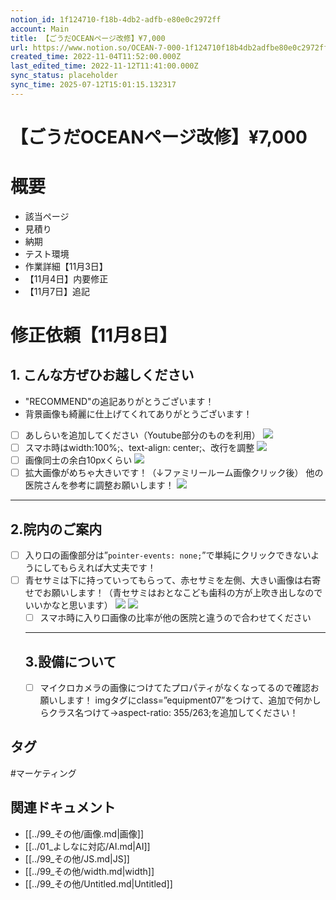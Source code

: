```yaml
---
notion_id: 1f124710-f18b-4db2-adfb-e80e0c2972ff
account: Main
title: 【ごうだOCEANページ改修】¥7,000
url: https://www.notion.so/OCEAN-7-000-1f124710f18b4db2adfbe80e0c2972ff
created_time: 2022-11-04T11:52:00.000Z
last_edited_time: 2022-11-12T11:41:00.000Z
sync_status: placeholder
sync_time: 2025-07-12T15:01:15.132317
---
```

# 【ごうだOCEANページ改修】¥7,000

# 概要
  - 該当ページ
  - 見積り
  - 納期
  - テスト環境
  - 作業詳細【11月3日】
  - 【11月4日】内要修正
  - 【11月7日】追記
# 修正依頼【11月8日】
## 1. **こんな方ぜひお越しください**
- "RECOMMEND"の追記ありがとうございます！
- 背景画像も綺麗に仕上げてくれてありがとうございます！
- [ ] あしらいを追加してください（Youtube部分のものを利用）
  ![](https://prod-files-secure.s3.us-west-2.amazonaws.com/736adce6-a3a4-4a64-9f74-d9aa055c96d2/20541e01-5756-4331-8abc-7097a272b4ee/Untitled.png?X-Amz-Algorithm=AWS4-HMAC-SHA256&X-Amz-Content-Sha256=UNSIGNED-PAYLOAD&X-Amz-Credential=ASIAZI2LB466XCT7P3TK%2F20250719%2Fus-west-2%2Fs3%2Faws4_request&X-Amz-Date=20250719T044820Z&X-Amz-Expires=3600&X-Amz-Security-Token=IQoJb3JpZ2luX2VjEIT%2F%2F%2F%2F%2F%2F%2F%2F%2F%2FwEaCXVzLXdlc3QtMiJHMEUCIGjt67HaZP7KuLeX0W0LYyN%2FcGBJFfQsrmXxL%2FngU%2BDXAiEAhHWuFbhuXvMsmf8O%2F9xEd5gQ%2FoDoLvMreRZO5nWjsd4qiAQInf%2F%2F%2F%2F%2F%2F%2F%2F%2F%2FARAAGgw2Mzc0MjMxODM4MDUiDC%2Ff1qJRyDiIKKUTnCrcAya4gSYK8bYl0zo1vZjP8hfCv6Iu5nYE3%2FxzHG0Ay8UBGzCBDgo6J%2BO3E3YDrxaxQPVYx0k3Vn9EqNYmOleekbC9KV5qdEv7jOAxmKaVGJD1SRDGmviuzYnS7R59y87bWxlUW5%2F19zOksDv5z5ycOtRhe7i5iRrmQOCE2GHQNHptfUGKJSWmqEwXJbEFpYYA2365JveLcdoRo6g6%2BbIZ72sJVSn53sawaJxq4URFO3dKUcYOmgA9jxDEuOxXIz67kNvAI9wwP%2Fp1XPGLyokhrAcRA2eAVqco8Zo%2FPQKGnOHN66uL5DvcDwmiumWMKlcNQYFc0EDH0DaH7WTIVg3mK%2BqT5yOpxVqy3MI6nbTMt7jchuIJdztPak9iRjalWPctoE1GmyWHFdMflTuZ8rBExUrH1HoGjWlyEXLKlpoTADUMIaOeyQQYrvMjfr%2FVlidCRfP8PFpfpiWhohd8Rbv2F0luzfZhQ8CUzj0wEFz4q4PLoDNoBXJAsd3%2BRntOiO3WfPXD2h0lEFfpn5txwI82MaUxqXgT21BDGeACQg1tZ8Gf9PKhm8nztOoc8OSknJC%2F9%2B9eEdxhD9b%2BUBhsKdTIINJvhQE%2BrVYjwIAEY96D80P5N2xiAwiC6hJ2%2FwLXMMKq7MMGOqUBezIhBF4TM2WiPtq2RvCthVJe%2BAdrzD7xuBZ6BlOQp6AT%2BTWrSrnKtUCS8Ui03K21u0ZOvgVyiWi%2BOgtOTbKqk1tOEXezx%2FeXmUJLAbkMGNmuyBxsUpMiQa0kx4Efo%2F8dGAlZHZK6DiwFiisg3ye%2BsIX0URuIdWDFZqGtD8Gmc4oVxHbgsO7uRfSaKAORTdDIfbflHl2XmKBnapv76QCru4mc7bT%2F&X-Amz-Signature=033e48d53d044c07232d10f7b89f2abae3a5538d681423c5133709b74ba76bbe&X-Amz-SignedHeaders=host&x-amz-checksum-mode=ENABLED&x-id=GetObject)
- [ ] スマホ時はwidth:100%;、text-align: center;、改行を調整
  ![](https://prod-files-secure.s3.us-west-2.amazonaws.com/736adce6-a3a4-4a64-9f74-d9aa055c96d2/c9d9e996-08d5-4ae7-b99a-178a7969e9a7/Untitled.png?X-Amz-Algorithm=AWS4-HMAC-SHA256&X-Amz-Content-Sha256=UNSIGNED-PAYLOAD&X-Amz-Credential=ASIAZI2LB4663KSCPENZ%2F20250719%2Fus-west-2%2Fs3%2Faws4_request&X-Amz-Date=20250719T044821Z&X-Amz-Expires=3600&X-Amz-Security-Token=IQoJb3JpZ2luX2VjEIT%2F%2F%2F%2F%2F%2F%2F%2F%2F%2FwEaCXVzLXdlc3QtMiJGMEQCIH2vZ%2BVTDCeatHStiOV%2FyTBJkzn2w8zFHI6ptLcJEqEMAiBfKMDwVysedudORaamCLKWjWHY89e2GDQqPAfyYbwf2SqIBAid%2F%2F%2F%2F%2F%2F%2F%2F%2F%2F8BEAAaDDYzNzQyMzE4MzgwNSIMnPB8%2BR4hsWI5IM5MKtwD1MRKYnVNM0onNHv4%2FqEzQk7%2FKfsix7ODjNd4%2F%2FIIoByGee9wrfqY1lSpJKn9rq4hUiAPW5Dy80ZVSNfeyggNE%2BdzViP3sX4BfSw3kB5L487NpZyszPxgBkS6qoVYMPOZxKWfMssWZhSJUTEiSCMP00RnkgkLC7eC6yjz9mrT9PXyp3QebkQ0vpJQoby%2BW8Y6GyP%2B8Y2n3A%2Fh0OM1A2xF9vC%2FmVUowCchWxuoKGdRpDDJu9MRKsIQgcpJt%2F74vX%2FdWkFClhK3w2hijSwsWJn28PH6WQynW9MpmjI5WNMTu4%2BN7FCzc5HAW37E8Cn%2BdNPyHE7FU%2FXslPwoXBLec%2FmIHAc7cp%2FXXe8RZbBqYGoaVZqjUw8FO3cEsBq0poJ44l0%2FIXnH2EMqeeRZ73LwV4qaf4p9HgSOsk0csqOLQ0Zf2wxK729OZyts6w5O4Ey%2B5J%2F6lQuAhxUU92wEy3Bb%2FTZiywRWjpos9KVxO9%2FdKwAdGxZhntCXepHde5eqWcf6Xx8npRa%2FsFkiO1IPqK1KDSIlZ2w8qNaksJu%2FQDEjfG1fi9nYYcIdZZGVL7V8P3HU6lpG%2FQPZ%2BkR%2F1CfAX5t0VKMpvW0%2Fwqw79VhHVqqcnmrjwnONFLI3OjIVdmIr4LEwqqrswwY6pgG8asltwrKDtwCM3d9UyexivxV%2BTwg%2Bs87s%2BQXTgJKNGu0IGIGPxrUGXkjbV4Dro0utoHR0IsG7nt6ZR%2FrmMsv8xnqO6DjTSX16V7Eb3t2URIJci7D%2FRVWdHXQ6FXvK2r%2BiZJ7MHCfEG%2Bo7J9bUdAdEy9RAmYvIAj2JOHvBp7qSxpKk%2B1naDjvjrP4y1vnQNI9sPd98EOhF97Yfw8haCsP3b49q2Vm0&X-Amz-Signature=3c3027647941ee36a274ca98804c914eaa444d4017b35202c3a59c41323093b9&X-Amz-SignedHeaders=host&x-amz-checksum-mode=ENABLED&x-id=GetObject)
- [ ] 画像同士の余白10pxくらい
  ![](https://prod-files-secure.s3.us-west-2.amazonaws.com/736adce6-a3a4-4a64-9f74-d9aa055c96d2/58a7a1a8-623b-4d05-8792-0df48842ee7b/Untitled.png?X-Amz-Algorithm=AWS4-HMAC-SHA256&X-Amz-Content-Sha256=UNSIGNED-PAYLOAD&X-Amz-Credential=ASIAZI2LB466YAGC54HG%2F20250719%2Fus-west-2%2Fs3%2Faws4_request&X-Amz-Date=20250719T044821Z&X-Amz-Expires=3600&X-Amz-Security-Token=IQoJb3JpZ2luX2VjEIT%2F%2F%2F%2F%2F%2F%2F%2F%2F%2FwEaCXVzLXdlc3QtMiJGMEQCIGIXoKZpFjowvwk73X%2Ftw2lVGmbBIb8SoMlKFIf34Y9sAiAmdErGFuyckhTyY4XI65KIdchiCL8TPF5D3IzQZisv6yqIBAid%2F%2F%2F%2F%2F%2F%2F%2F%2F%2F8BEAAaDDYzNzQyMzE4MzgwNSIMrqyh9OUkhcu3gF1ZKtwD8TksRtpwerqVcIZ3hYh2e7WYKYoUArB5WL1r88Oxr3Iv%2FKzUBr7s1%2BoLRyQd5nDHNIiocD3%2F%2FZh7tZhgG%2FF11lsbNpTPS1C79L7pCGTpDoSjr5gLiF1Ubugfa%2Bhejn7797jjrm5B3UTF31R41Nl%2BMymyX5GFKFjcngKppYILt%2Fvn7T3rxM2RhmWY%2FBKHkBKf1VJSW11N7FZObfJTggmfXm3WYCfXd6QCfO4lUMWQADd53wcBPDbv5xbMMsg5s9u6if7w7MQdqcVYWjWNtmY6fN7q04AuiKD%2Fo3PMVBHTp1pmXNuy5ZJxzoBBZyoVyqUba0fFt2zmUojwJ21QtO0IsyCyvGzY1MtXqDUiadyx3SGeMID02SioWkNP2sw8lSnfmLAYit0eLy4yMNnvG086%2BsDbmKglubLHjIhxXIPtfz0c8YS8omDPwdaRjcX7IcbgWl3gBdaWHSySqvd8BcRnqOvfYnVSa2BHCaVj9Nxcz51ggKdvSeoxH8W39zxcjbszzB7t6B2yTrFVqpXiTVn%2BYfFflbLNDbGeg4cbqktGtAHBBeMVr%2FSNoiHYnCVVWC1vK1gAt2sw%2FU5DjOhz%2B1G9%2BaffYJZqHqWUfGG1pbjUx%2B4Za4ZM79zmvgw0isUwmarswwY6pgEO%2BIsv%2BGYl%2BqTb4CaLTTi9nlSSjIoWAsnp9PV1aex6Db6y7aCU6ck8hAU5GqqSzzHdgxtX23L%2BGSAXydu8B5bN5SPk6tacaDUNIKr6IwbHx%2Fr4ZEE3nt4FS38WnotEGDiTL3CsDwfhnD5rKPPFnGX6EVBPbY9wWVbC2UlU%2BYX%2BhNqPW3CrFqlA6oBs27sthtOSwD02JMqpmA5u%2BT3%2FyhUB7UERwJJU&X-Amz-Signature=c19a9f7f23a3d293221a4cf0faa8606bcd14bf65a8e227837f3cfe3526506021&X-Amz-SignedHeaders=host&x-amz-checksum-mode=ENABLED&x-id=GetObject)
- [ ] 拡大画像がめちゃ大きいです！（↓ファミリールーム画像クリック後）
他の医院さんを参考に調整お願いします！
  ![](https://prod-files-secure.s3.us-west-2.amazonaws.com/736adce6-a3a4-4a64-9f74-d9aa055c96d2/f93abfac-64bb-412e-8054-b0de2f749aac/Untitled.png?X-Amz-Algorithm=AWS4-HMAC-SHA256&X-Amz-Content-Sha256=UNSIGNED-PAYLOAD&X-Amz-Credential=ASIAZI2LB4662AXII4LO%2F20250719%2Fus-west-2%2Fs3%2Faws4_request&X-Amz-Date=20250719T044821Z&X-Amz-Expires=3600&X-Amz-Security-Token=IQoJb3JpZ2luX2VjEIT%2F%2F%2F%2F%2F%2F%2F%2F%2F%2FwEaCXVzLXdlc3QtMiJIMEYCIQC%2FxIilznulHBsYh9%2F2BshTzgBgccVOzxW3Ttvb8AdftAIhANks7qvqYzBGqavKyxxaTnb3xXxwONATkVqdOM2%2BTL0sKogECJ3%2F%2F%2F%2F%2F%2F%2F%2F%2F%2FwEQABoMNjM3NDIzMTgzODA1IgyDD0pnN7v1uou9AIsq3AP69Q4BBpyCvNIZk6SYGxQ0IdtKJSOCJoWEasc0cfs%2B0gRx7Dz9COjlhoYDxevP9AGqypzSr375b%2FApA53nzyAhWFCAnm1gDgboeqw3Wlqo3RaFds0XU5MNhcohs7HFGoCfKYnCSm316qLf43cOkuP4j1QZn9U18Y%2BsPcdFSssPU6PqjAwvO5H63FoPuXB0JfZa8%2FL0m%2F8i9UjkgvEuhoBft5hWh9x%2B3KO3gqS9mtrmaO9E8k0fj0FSMVZ%2BvpZqCMzSCGlZrUe6BJvfBeyMLhumeNYHix09o4zuReqNMP1S%2B42nHW6piuwuibg0jTQK1hdVXD1RSGdtqEZQiT4%2FkRWK73F%2FGUslUqcJ8I63BJE1IPL380d9t%2BfmVd3NztNZTCp8lUSMx5%2BysmB7JU32SNFZoGlGgeyksJ8pGauXdI3w403q90HoD2MhrsFIglKt2HMXOSS944loUlrXE7fXCjXzRbczTP6VQgg37dcBA33SJ%2FfsPmWdLiL3AwGQ5NVX%2FDes2htrEOS7afHTKcDXjh52jMHOBH9QIVe0R8tiCRrbVVOTTdLpQQXV5L7kANuKVIMoPJr8cUPsaXmIQEVNqUmdhGYpn7SJPp0r0D8N%2FykHB0WSZuuYOdJgXJPlXzCaquzDBjqkAR3X9BkNvFAarvAP0C94APZo%2FzOrAbA%2FE9bRoFhni4jqJfaPdJBPGwUDT5jISrOVSsvvb4x9DgLNaKjY62bFj96mV8WmbnFIqVXzjXJu5Wl8Ft6nqUcYkCAX6aBoJ%2FTiAdKKs4QUjdYYBCWXspWoB6Mg7BynlSIy%2FuXBLhgYu%2F%2BchM6IJ%2BadLa53xw5fa9%2BdfUJfV%2FfH3qqLaiQm9BgU1HT6DvNu&X-Amz-Signature=fecfe1d4ca7c540b6fc0076b130f55c9e7ef514cc18ed5c20f23fd7c742b7555&X-Amz-SignedHeaders=host&x-amz-checksum-mode=ENABLED&x-id=GetObject)
---
## 2.院内のご案内
- [ ] 入り口の画像部分は”`pointer-events: none;`”で単純にクリックできないようにしてもらえれば大丈夫です！
- [ ] 青セサミは下に持っていってもらって、赤セサミを左側、大きい画像は右寄せでお願いします！（青セサミはおとなこども歯科の方が上吹き出しなのでいいかなと思います）
  ![](https://prod-files-secure.s3.us-west-2.amazonaws.com/736adce6-a3a4-4a64-9f74-d9aa055c96d2/fcdc1569-f0f3-4eb5-9e49-f2656664632e/Untitled.png?X-Amz-Algorithm=AWS4-HMAC-SHA256&X-Amz-Content-Sha256=UNSIGNED-PAYLOAD&X-Amz-Credential=ASIAZI2LB466ZFSP2EEE%2F20250719%2Fus-west-2%2Fs3%2Faws4_request&X-Amz-Date=20250719T044822Z&X-Amz-Expires=3600&X-Amz-Security-Token=IQoJb3JpZ2luX2VjEIT%2F%2F%2F%2F%2F%2F%2F%2F%2F%2FwEaCXVzLXdlc3QtMiJIMEYCIQCv%2BS7rXMNx6ezDRyt2Z%2FVGDUo2OW7%2Bhk0CJMf5XKc6jwIhAIuu1csACoKkSEnKv1UBK%2FrbCuTuP2i3TW3reBt969mhKogECJ3%2F%2F%2F%2F%2F%2F%2F%2F%2F%2FwEQABoMNjM3NDIzMTgzODA1Igw5ywLSkBRM1SXuoFsq3AMrKwVdEZAXzMV%2BdliuZNE7paTBilB8Ad3C90XkUalUOZ1ss%2FV9MFesnTvGmuKlEX%2F4NwBtemrKpLBKhYHdCmbbN3e2fIlJarm64MCJWZe4VqTqazQnm%2BRX%2F3AaBH6U039ha03T7JUuwhDgriIJufeYIa5KJcrBdTzgb1KlSXIe%2BhSu8QsKRjHgyk2EsBcXHRs6CwYZ37z%2BP7WEmmA7cfP597i8NWEOKasoom6AR3aB%2FFEWvotsRdaddS8%2BX2sDjvVog8F%2B3Tr%2FDoLZUxwl50dA2lqBCoQcH41F5JUaaXFMY6G6zkxrAQpVPDfK2xBUpbhaqNi0rABCLikMSoMY6lTx%2B%2F7490Kfa6mi6M%2Fjk8hFkQ8DsRbDWlAe48CyNTo8Uk%2B65SWNc9Hs%2F%2F%2BFfWAqyEW%2BtmyfiUSJhlRjkP9LnyGi8Hb%2FKxcz7%2FxxXUdZR97qL4Egg7j7PNxhgsT4aevhjove6tvIWA4jd%2FNk9hKPdjyw4LfcHcT6TmogDaw30dUIttRUuTBRXNEsiIF32btlXtLHcoO9EiYfOyjms%2FQlq2G7CvDcP7bX4f8ZL1KsVFNbhXQ08687yp3NXpJ103VVlxpiO5w5xeO1fYhzpIDikp6ukzVgux612rDgp5mMvjDtquzDBjqkAcGr7h%2FEauyew6U85RnZnM704VVPRtiKHkc5ClkbbOqnfPMECRkkVqYtVa8DO%2BHWJj8XLvRyDYnk%2By%2F1Bv6XpysVVhV43XpTXqwBWi4OQdL%2BmXfRNERkSockRQglAuAy5XfjG6osB34o2zxFDp8ApdkfOSZaiziQyzJZLjBU3HMqlEPG3fVLAIjwzM2nR%2BkSOUys3PltUH23o7rrGDRWPKV%2BJYAq&X-Amz-Signature=d8051b196342201e050b3b4874f6372fb41f364aad5e5a67b1842f33e6fe3f3b&X-Amz-SignedHeaders=host&x-amz-checksum-mode=ENABLED&x-id=GetObject)
  ![](https://prod-files-secure.s3.us-west-2.amazonaws.com/736adce6-a3a4-4a64-9f74-d9aa055c96d2/dd40d0c1-45ea-4e7c-9a90-4bc1d330f911/Untitled.png?X-Amz-Algorithm=AWS4-HMAC-SHA256&X-Amz-Content-Sha256=UNSIGNED-PAYLOAD&X-Amz-Credential=ASIAZI2LB466ZFSP2EEE%2F20250719%2Fus-west-2%2Fs3%2Faws4_request&X-Amz-Date=20250719T044822Z&X-Amz-Expires=3600&X-Amz-Security-Token=IQoJb3JpZ2luX2VjEIT%2F%2F%2F%2F%2F%2F%2F%2F%2F%2FwEaCXVzLXdlc3QtMiJIMEYCIQCv%2BS7rXMNx6ezDRyt2Z%2FVGDUo2OW7%2Bhk0CJMf5XKc6jwIhAIuu1csACoKkSEnKv1UBK%2FrbCuTuP2i3TW3reBt969mhKogECJ3%2F%2F%2F%2F%2F%2F%2F%2F%2F%2FwEQABoMNjM3NDIzMTgzODA1Igw5ywLSkBRM1SXuoFsq3AMrKwVdEZAXzMV%2BdliuZNE7paTBilB8Ad3C90XkUalUOZ1ss%2FV9MFesnTvGmuKlEX%2F4NwBtemrKpLBKhYHdCmbbN3e2fIlJarm64MCJWZe4VqTqazQnm%2BRX%2F3AaBH6U039ha03T7JUuwhDgriIJufeYIa5KJcrBdTzgb1KlSXIe%2BhSu8QsKRjHgyk2EsBcXHRs6CwYZ37z%2BP7WEmmA7cfP597i8NWEOKasoom6AR3aB%2FFEWvotsRdaddS8%2BX2sDjvVog8F%2B3Tr%2FDoLZUxwl50dA2lqBCoQcH41F5JUaaXFMY6G6zkxrAQpVPDfK2xBUpbhaqNi0rABCLikMSoMY6lTx%2B%2F7490Kfa6mi6M%2Fjk8hFkQ8DsRbDWlAe48CyNTo8Uk%2B65SWNc9Hs%2F%2F%2BFfWAqyEW%2BtmyfiUSJhlRjkP9LnyGi8Hb%2FKxcz7%2FxxXUdZR97qL4Egg7j7PNxhgsT4aevhjove6tvIWA4jd%2FNk9hKPdjyw4LfcHcT6TmogDaw30dUIttRUuTBRXNEsiIF32btlXtLHcoO9EiYfOyjms%2FQlq2G7CvDcP7bX4f8ZL1KsVFNbhXQ08687yp3NXpJ103VVlxpiO5w5xeO1fYhzpIDikp6ukzVgux612rDgp5mMvjDtquzDBjqkAcGr7h%2FEauyew6U85RnZnM704VVPRtiKHkc5ClkbbOqnfPMECRkkVqYtVa8DO%2BHWJj8XLvRyDYnk%2By%2F1Bv6XpysVVhV43XpTXqwBWi4OQdL%2BmXfRNERkSockRQglAuAy5XfjG6osB34o2zxFDp8ApdkfOSZaiziQyzJZLjBU3HMqlEPG3fVLAIjwzM2nR%2BkSOUys3PltUH23o7rrGDRWPKV%2BJYAq&X-Amz-Signature=257dd36a605b984827c86570f2a7c06682ed5949895f1fe5c76864d05049559e&X-Amz-SignedHeaders=host&x-amz-checksum-mode=ENABLED&x-id=GetObject)
  - [ ] スマホ時に入り口画像の比率が他の医院と違うので合わせてください
  ---
  ## 3.**設備について**
  - [ ] マイクロカメラの画像につけてたプロパティがなくなってるので確認お願いします！
imgタグにclass=”equipment07”をつけて、追加で何かしらクラス名つけて→aspect-ratio: 355/263;を追加してください！

## タグ

#マーケティング 

## 関連ドキュメント

- [[../99_その他/画像.md|画像]]
- [[../01_よしなに対応/AI.md|AI]]
- [[../99_その他/JS.md|JS]]
- [[../99_その他/width.md|width]]
- [[../99_その他/Untitled.md|Untitled]]
